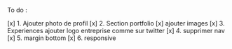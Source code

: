 To do : 

[x] 1. Ajouter photo de profil
[x] 2. Section portfolio
   [x] ajouter images
[x] 3. Experiences ajouter logo entreprise comme sur twitter
[x] 4. supprimer nav 
[x] 5. margin bottom
[x] 6. responsive
